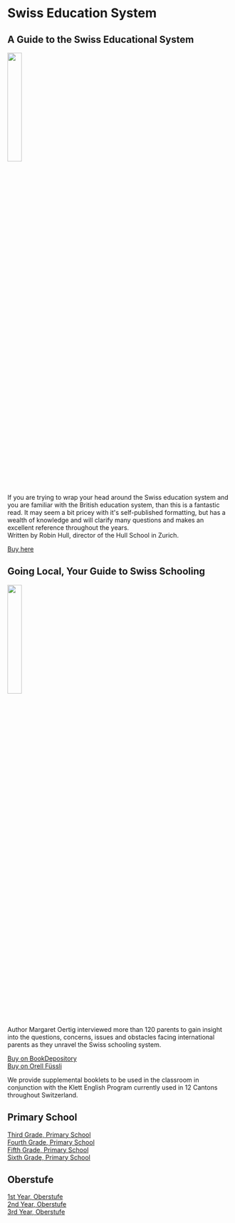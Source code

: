 # Swiss Education System

## A Guide to the Swiss Educational System

<img width="25%" src="https://i.imgur.com/i7EWgnh.jpg" />

If you are trying to wrap your head around the Swiss education system and you are familiar with the British education system, than this is a fantastic read.  It may seem a bit pricey with it's self-published formatting, but has a wealth of knowledge and will clarify many questions and makes an excellent reference throughout the years.  
Written by Robin Hull, director of the Hull School in Zurich. 
 

<a href="https://guideto.ch/" rel="nofollow"> Buy here
</a>  

## Going Local, Your Guide to Swiss Schooling

<img width="25%" src="https://i.imgur.com/l1QGlSC.png" />

Author Margaret Oertig interviewed more than 120 parents to gain insight into the questions, concerns, issues and obstacles facing international parents as they unravel the Swiss schooling system.  
 

<a href="https://www.bookdepository.com/Going-Local-Margaret-Oertig/9783905252255?ref=grid-view&qid=1662552643915&sr=1-1" rel="nofollow"> Buy on BookDepository</a>  
<a href="https://www.orellfuessli.ch/shop/home/artikeldetails/A1019220571" rel="nofollow">Buy on Orell Füssli</a>






We provide supplemental booklets to be used in the classroom in conjunction with the Klett English Program currently used in 12 Cantons throughout Switzerland.

## Primary School

[Third Grade, Primary School](/support/primary-3rd)  
[Fourth Grade, Primary School](/support/primary-4th)  
[Fifth Grade, Primary School](/support/primary-5th)  
[Sixth Grade, Primary School](/support/primary-6th)

## Oberstufe

[1st Year, Oberstufe](/support/oberstufe-1)  
[2nd Year, Oberstufe](/support/oberstufe-2)  
[3rd Year, Oberstufe](/support/oberstufe-3)  

<!--stackedit_data:
eyJoaXN0b3J5IjpbMjk4NTU2MTA5LC0xOTU2MDgyMTk4XX0=
-->